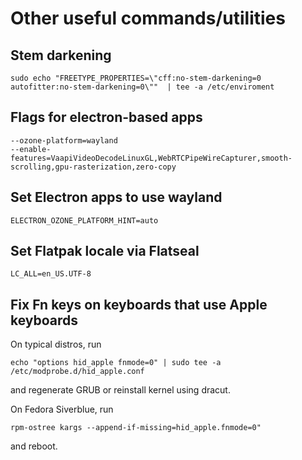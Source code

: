 # Other useful commands/utilities

## Stem darkening
```
sudo echo "FREETYPE_PROPERTIES=\"cff:no-stem-darkening=0 autofitter:no-stem-darkening=0\""  | tee -a /etc/enviroment
```
## Flags for electron-based apps
```
--ozone-platform=wayland
--enable-features=VaapiVideoDecodeLinuxGL,WebRTCPipeWireCapturer,smooth-scrolling,gpu-rasterization,zero-copy
```
## Set Electron apps to use wayland
```
ELECTRON_OZONE_PLATFORM_HINT=auto
```
## Set Flatpak locale via Flatseal
```
LC_ALL=en_US.UTF-8
```
## Fix Fn keys on keyboards that use Apple keyboards

On typical distros, run

```
echo "options hid_apple fnmode=0" | sudo tee -a /etc/modprobe.d/hid_apple.conf
```

and regenerate GRUB or reinstall kernel using dracut.

On Fedora Siverblue, run

```
rpm-ostree kargs --append-if-missing=hid_apple.fnmode=0"
```

and reboot.
